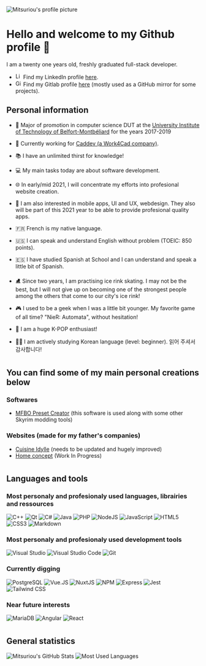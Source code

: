 ![Mitsuriou's profile picture](https://avatars3.githubusercontent.com/u/37184309?s=100&u=5bea81cf98a1bddaefab87ac8d616cf034a13b62&v=4)

# Hello and welcome to my Github profile 🧔
I am a twenty one years old, freshly graduated full-stack developer.
- <img src="https://content.linkedin.com/content/dam/me/news/en-us/icons/Social_Icons_linkedin.svg.original.svg" alt="LinkedIn icon" width="16"/> Find my LinkedIn profile [here](https://www.linkedin.com/in/d-jacq/).
- <img src="https://cdn.iconscout.com/icon/free/png-128/gitlab-282507.png" alt="GitLab icon" width="16"/> Find my Gitlab profile [here](https://gitlab.com/Mitsuriou) (mostly used as a GitHub mirror for some projects).

## Personal information
- 🏫 Major of promotion in computer science DUT at the [University Institute of Technology of Belfort-Montbéliard](http://www.iut-bm.univ-fcomte.fr) for the years 2017-2019
- 🏢 Currently working for [Caddev (a Work4Cad company)](https://www.caddev.info/).

- 📚 I have an unlimited thirst for knowledge!

- 💻 My main tasks today are about software development.

- 🌐 In early/mid 2021, I will concentrate my efforts into profesional website creation.

- 📱 I am also interested in mobile apps, UI and UX, webdesign. They also will be part of this 2021 year to be able to provide profesional quality apps.

- 🇫🇷 French is my native language.

- 🇺🇸 I can speak and understand English without problem (TOEIC: 850 points).

- 🇪🇸 I have studied Spanish at School and I can understand and speak a little bit of Spanish.

- ⛸️ Since two years, I am practising ice rink skating. I may not be the best, but I will not give up on becoming one of the strongest people among the others that come to our city's ice rink!

- 🎮 I used to be a geek when I was a little bit younger. My favorite game of all time? "NieR: Automata", without hesitation!

- 🎵 I am a huge K-POP enthusiast!

- 👨‍🎓 I am actively studying Korean language (level: beginner). 읽어 주셔서 감사합니다!

#
## You can find some of my main personal creations below
### Softwares
- [MFBO Preset Creator](https://github.com/Mitsuriou/MFBO-Preset-Creator) (this software is used along with some other Skyrim modding tools)
### Websites (made for my father's companies)
- [Cuisine Idylle](https://www.cuisine-idylle.fr) (needs to be updated and hugely improved)
- [Home concept](https://www.homconcept.com) (Work In Progress)

#
## Languages and tools
### Most personaly and profesionaly used languages, librairies and ressources
![C++](https://img.shields.io/badge/C++-00599C?style=flat&logo=c%2B%2B&logoColor=white)
![Qt](https://img.shields.io/badge/Qt-41CD52?style=flat&logo=qt&logoColor=white)
![C#](https://img.shields.io/badge/C%23-239120?style=flat&logo=c-sharp&logoColor=white)
![Java](https://img.shields.io/badge/Java-007396?style=flat&logo=java&logoColor=white)
![PHP](https://img.shields.io/badge/PHP-777BB4?style=flat&logo=php&logoColor=white)
![NodeJS](https://img.shields.io/badge/Node.JS-339933?style=flat&logo=node.js&logoColor=white)
![JavaScript](https://img.shields.io/badge/JavaScript-F7DF1E?style=flat&logo=javascript&logoColor=black)
![HTML5](https://img.shields.io/badge/HTML5-E34F26?style=flat&logo=html5&logoColor=white)
![CSS3](https://img.shields.io/badge/CSS3-1572B6?style=flat&logo=css3&logoColor=white)
![Markdown](https://img.shields.io/badge/Markdown-000000?style=flat&logo=markdown&logoColor=white)

### Most personaly and profesionaly used development tools
![Visual Studio](https://img.shields.io/badge/Visual%20Studio-5C2D91?style=flat&logo=visual%20studio&logoColor=white)
![Visual Studio Code](https://img.shields.io/badge/Visual%20Studio%20Code-007ACC?style=flat&logo=visual-studio-code&logoColor=white)
![Git](https://img.shields.io/badge/Git-F05032?style=flat&logo=git&logoColor=white)

### Currently digging
![PostgreSQL](https://img.shields.io/badge/PostgreSQL-336791?style=flat&logo=PostgreSQL&logoColor=white)
![Vue.JS](https://img.shields.io/badge/Vue.JS-4FC08D?style=flat&logo=vue.js&logoColor=white)
![NuxtJS](https://img.shields.io/badge/Nuxt.JS-00C58E?style=flat&logo=nuxt.js&logoColor=white)
![NPM](https://img.shields.io/badge/NPM-CB3837?style=flat&logo=npm&logoColor=white)
![Express](https://img.shields.io/badge/Express-000000?style=flat&logo=express&logoColor=white)
![Jest](https://img.shields.io/badge/Jest-C21325?style=flat&logo=jest&logoColor=white)
![Tailwind CSS](https://img.shields.io/badge/Tailwind%20CSS-38B2AC?style=flat&logo=tailwind%20css&logoColor=white)

### Near future interests
![MariaDB](https://img.shields.io/badge/MariaDB-003545?style=flat&logo=mariadb&logoColor=white)
![Angular](https://img.shields.io/badge/Angular-DD0031?style=flat&logo=angular&logoColor=white)
![React](https://img.shields.io/badge/React-61DAFB?style=flat&logo=react&logoColor=white)

#
## General statistics
![Mitsuriou's GitHub Stats](https://github-readme-stats.vercel.app/api?username=mitsuriou&show_icons=true&count_private=true&hide_rank=true&include_all_commits=true&line_height=40)
![Most Used Languages](https://github-readme-stats.vercel.app/api/top-langs/?username=mitsuriou)
